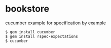 bookstore
=========

cucumber example for specification by example

    $ gem install cucumber
    $ gem install rspec-expectations
    $ cucumber


